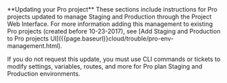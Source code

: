 <div markdown="1">

<div class="bs-callout bs-callout-info" id="info" markdown="1">
**Updating your Pro project**
These sections include instructions for Pro projects updated to manage Staging and Production through the Project Web Interface. For more information adding this management to existing Pro projects (created before 10-23-2017), see [Add Staging and Production to Pro projects UI]({{page.baseurl}}cloud/trouble/pro-env-management.html).

If you do not request this update, you must use CLI commands or tickets to modify settings, variables, routes, and more for Pro plan Staging and Production environments.
</div>
